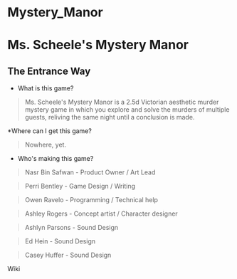 # Mystery_Manor
 
# Ms. Scheele's Mystery Manor
## The Entrance Way

* What is this game?
> Ms. Scheele's Mystery Manor is a 2.5d Victorian aesthetic murder mystery game in which you explore and solve the murders of multiple guests, reliving the same night until a conclusion is made.

*Where can I get this game?
> Nowhere, yet.

* Who's making this game?
> Nasr Bin Safwan - Product Owner / Art Lead

> Perri Bentley - Game Design / Writing

> Owen Ravelo - Programming / Technical help

> Ashley Rogers - Concept artist / Character designer

> Ashlyn Parsons - Sound Design

> Ed Hein - Sound Design

> Casey Huffer - Sound Design

Wiki
